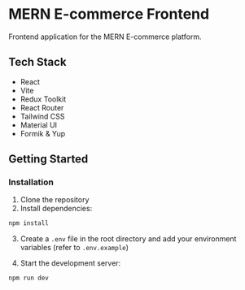 # MERN E-commerce Frontend

Frontend application for the MERN E-commerce platform.

## Tech Stack

- React
- Vite
- Redux Toolkit
- React Router
- Tailwind CSS
- Material UI
- Formik & Yup

## Getting Started

### Installation

1. Clone the repository
2. Install dependencies:

```bash
npm install
```

3. Create a `.env` file in the root directory and add your environment variables (refer to `.env.example`)

4. Start the development server:

```bash
npm run dev
```
